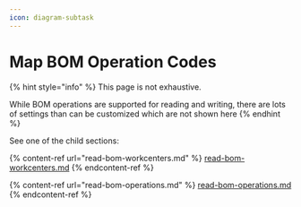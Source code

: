```yaml
---
icon: diagram-subtask
---
```


# Map BOM Operation Codes

{% hint style="info" %}
This page is not exhaustive.&#x20;

While BOM operations are supported for reading and writing, there are lots of settings than can be customized which are not shown here
{% endhint %}

See one of the child sections:

{% content-ref url="read-bom-workcenters.md" %}
[read-bom-workcenters.md](read-bom-workcenters.md)
{% endcontent-ref %}

{% content-ref url="read-bom-operations.md" %}
[read-bom-operations.md](read-bom-operations.md)
{% endcontent-ref %}

